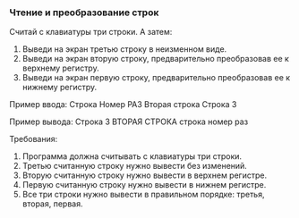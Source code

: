 
### Чтение и преобразование строк

Считай с клавиатуры три строки.
А затем:
1. Выведи на экран третью строку в неизменном виде.
2. Выведи на экран вторую строку, предварительно преобразовав ее к верхнему регистру.
3. Выведи на экран первую строку, предварительно преобразовав ее к нижнему регистру.

Пример ввода:
Строка Номер РАЗ
Вторая строка
Строка 3

Пример вывода:
Строка 3
ВТОРАЯ СТРОКА
строка номер раз


Требования:
1.	Программа должна считывать с клавиатуры три строки.
2.	Третью считанную строку нужно вывести без изменений.
3.	Вторую считанную строку нужно вывести в верхнем регистре.
4.	Первую считанную строку нужно вывести в нижнем регистре.
5.	Все три строки нужно вывести в правильном порядке: третья, вторая, первая.


